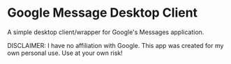 Google Message Desktop Client
=============================

A simple desktop client/wrapper for Google's Messages application.

DISCLAIMER: I have no affiliation with Google. This app was created for my own personal use.
Use at your own risk!
